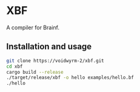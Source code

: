 # XBF

A compiler for Brainf.

## Installation and usage

```sh
git clone https://voidwyrm-2/xbf.git
cd xbf
cargo build --release
./target/release/xbf -o hello examples/hello.bf
./hello
```
